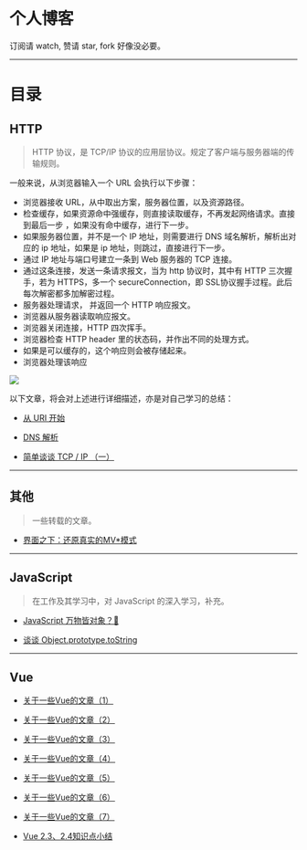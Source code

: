 # 个人博客

订阅请 watch, 赞请 star, fork 好像没必要。

---

# 目录

## HTTP

> HTTP 协议，是 TCP/IP 协议的应用层协议。规定了客户端与服务器端的传输规则。

一般来说，从浏览器输入一个 URL 会执行以下步骤：

- 浏览器接收 URL，从中取出方案，服务器位置，以及资源路径。
- 检查缓存，如果资源命中强缓存，则直接读取缓存，不再发起网络请求。直接到最后一步 ，如果没有命中缓存，进行下一步。
- 如果服务器位置，并不是一个 IP 地址，则需要进行 DNS 域名解析，解析出对应的 ip 地址，如果是 ip 地址，则跳过，直接进行下一步。
- 通过 IP 地址与端口号建立一条到 Web 服务器的 TCP 连接。
- 通过这条连接，发送一条请求报文，当为 http 协议时，其中有 HTTP 三次握手，若为 HTTPS，多一个 secureConnection，即 SSL协议握手过程。此后每次解密都多加解密过程。
- 服务器处理请求， 并返回一个 HTTP 响应报文。
- 浏览器从服务器读取响应报文。
- 浏览器关闭连接，HTTP 四次挥手。
- 浏览器检查 HTTP header 里的状态码，并作出不同的处理方式。
- 如果是可以缓存的，这个响应则会被存储起来。
- 浏览器处理该响应

![](https://github.com/jkchao/blog/raw/master/http/http.jpeg)

以下文章，将会对上述进行详细描述，亦是对自己学习的总结：

- [从 URI 开始](https://github.com/jkchao/bolg/issues/10)

- [DNS 解析](https://github.com/jkchao/bolg/issues/13)

- [简单谈谈 TCP / IP （一）](https://github.com/jkchao/blog/issues/14)

---

## 其他
> 一些转载的文章。

- [界面之下：还原真实的MV*模式](https://github.com/jkchao/bolg/issues/12)
---


## JavaScript

> 在工作及其学习中，对 JavaScript 的深入学习，补充。


- [JavaScript 万物皆对象？🤔](https://github.com/jkchao/bolg/issues/9)

- [谈谈 Object.prototype.toString ](https://github.com/jkchao/bolg/issues/8)

---


## Vue


- [关于一些Vue的文章（1）](https://github.com/jkchao/bolg/issues/1)

- [关于一些Vue的文章（2）](https://github.com/jkchao/bolg/issues/2)

- [关于一些Vue的文章（3）](https://github.com/jkchao/bolg/issues/3)

- [关于一些Vue的文章（4）](https://github.com/jkchao/bolg/issues/4)

- [关于一些Vue的文章（5）](https://github.com/jkchao/bolg/issues/5)

- [关于一些Vue的文章（6）](https://github.com/jkchao/bolg/issues/6)

- [关于一些Vue的文章（7）](https://github.com/jkchao/bolg/issues/7)

- [Vue 2.3、2.4知识点小结]()

